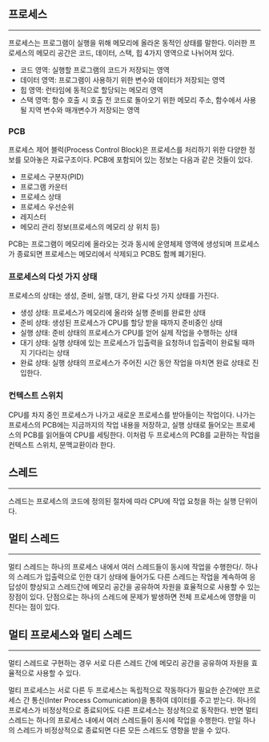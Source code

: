 ## 프로세스
---
프로세스는 프로그램이 실행을 위해 메모리에 올라온 동적인 상태를 말한다.
이러한 프로세스의 메모리 공간은 코드, 데이터, 스택, 힙 4가지 영역으로 나뉘어져 있다.
- 코드 영역: 실행할 프로그램의 코드가 저장되는 영역
- 데이터 영역: 프로그램이 사용하기 위한 변수와 데이터가 저장되는 영역
- 힙 영역: 런타임에 동적으로 할당되는 메모리 영역
- 스택 영역: 함수 호출 시 호출 전 코드로 돌아오기 위한 메모리 주소, 함수에서 사용될 지역 변수와 매개변수가 저장되는 영역

### PCB
프로세스 제어 블럭(Process Control Block)은 프로세스를 처리하기 위한 다양한 정보를 모아놓은 자료구조이다. PCB에 포함되어 있는 정보는 다음과 같은 것들이 있다.
- 프로세스 구분자(PID)
- 프로그램 카운터
- 프로세스 상태
- 프로세스 우선순위
- 레지스터
- 메모리 관리 정보(프로세스의 메모리 상 위치 등)

PCB는 프로그램이 메모리에 올라오는 것과 동시에 운영체제 영역에 생성되며 프로세스가 종료되면 프로세스는 메모리에서 삭제되고 PCB도 함께 폐기된다.

### 프로세스의 다섯 가지 상태
프로세스의 상태는 생성, 준비, 실행, 대기, 완료 다섯 가지 상태를 가진다.
- 생성 상태: 프로세스가 메모리에 올라와 실행 준비를 완료한 상태
- 준비 상태: 생성된 프로세스가 CPU를 할당 받을 때까지 준비중인 상태
- 실행 상태: 준비 상태의 프로세스가 CPU를 얻어 실제 작업을 수행하는 상태
- 대기 상태: 실행 상태에 있는 프로세스가 입출력을 요청하녀 입출력이 완료될 때까지 기다리는 상태
- 완료 상태: 실행 상태의 프로세스가 주어진 시간 동안 작업을 마치면 완료 상태로 진입한다.

### 컨텍스트 스위치
CPU를 차지 중인 프로세스가 나가고 새로운 프로세스를 받아들이는 작업이다. 나가는 프로세스의 PCB에는 지금까지의 작업 내용을 저장하고, 실행 상태로 들어오는 프로세스의 PCB를 읽어들여 CPU를 세팅한다. 이처럼 두 프로세스의 PCB를 교환하는 작업을 컨텍스트 스위치, 문맥교환이라 한다.

## 스레드
---
스레드는 프로세스의 코드에 정의된 절차에 따라 CPU에 작업 요청을 하는 실행 단위이다.

## 멀티 스레드
---
멀티 스레드는 하나의 프로세스 내에서 여러 스레드들이 동시에 작업을 수행한다/. 하나의 스레드가 입출력으로 인한 대기 상태에 들어가도 다른 스레드는 작업을 계속하여 응답성이 향상되고 스레드간에 메모리 공간을 공유하여 자원을 효율적으로 사용할 수 있는 장점이 있다.
단점으로는 하나의 스레드에 문제가 발생하면 전체 프로세스에 영향을 미친다는 점이 있다.

## 멀티 프로세스와 멀티 스레드
---
멀티 스레드로 구현하는 경우 서로 다른 스레드 간에 메모리 공간을 공유하여 자원을 효율적으로 사용할 수 있다.

멀티 프로세스는 서로 다른 두 프로세스는 독립적으로 작동하다가 필요한 순간에만 프로세스 간 통신(Inter Process Comunication)을 통하여 데이터를 주고 받는다. 하나의 프로세스가 비정상적으로 종료되어도 다른 프로세스는 정상적으로 동작한다.
반면 멀티 스레드는 하나의 프로세스 내에서 여러 스레드들이 동시에 작업을 수행한다. 만일 하나의 스레드가 비정상적으로 종료되면 다른 모든 스레드도 영향을 받을 수 있다.

